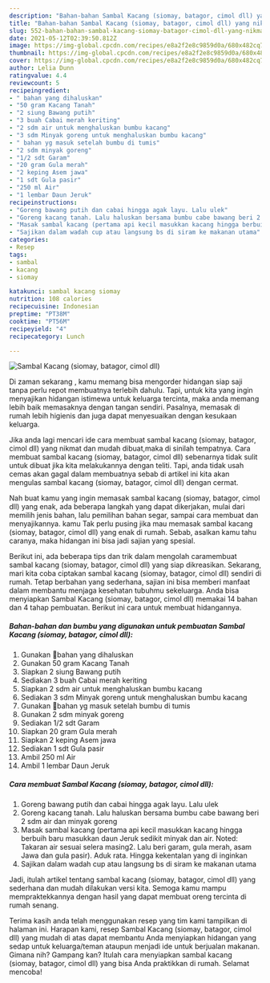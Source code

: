 ```yaml
---
description: "Bahan-bahan Sambal Kacang (siomay, batagor, cimol dll) yang nikmat Untuk Jualan"
title: "Bahan-bahan Sambal Kacang (siomay, batagor, cimol dll) yang nikmat Untuk Jualan"
slug: 552-bahan-bahan-sambal-kacang-siomay-batagor-cimol-dll-yang-nikmat-untuk-jualan
date: 2021-05-12T02:39:50.812Z
image: https://img-global.cpcdn.com/recipes/e8a2f2e8c9859d0a/680x482cq70/sambal-kacang-siomay-batagor-cimol-dll-foto-resep-utama.jpg
thumbnail: https://img-global.cpcdn.com/recipes/e8a2f2e8c9859d0a/680x482cq70/sambal-kacang-siomay-batagor-cimol-dll-foto-resep-utama.jpg
cover: https://img-global.cpcdn.com/recipes/e8a2f2e8c9859d0a/680x482cq70/sambal-kacang-siomay-batagor-cimol-dll-foto-resep-utama.jpg
author: Lelia Dunn
ratingvalue: 4.4
reviewcount: 5
recipeingredient:
- " bahan yang dihaluskan"
- "50 gram Kacang Tanah"
- "2 siung Bawang putih"
- "3 buah Cabai merah keriting"
- "2 sdm air untuk menghaluskan bumbu kacang"
- "3 sdm Minyak goreng untuk menghaluskan bumbu kacang"
- " bahan yg masuk setelah bumbu di tumis"
- "2 sdm minyak goreng"
- "1/2 sdt Garam"
- "20 gram Gula merah"
- "2 keping Asem jawa"
- "1 sdt Gula pasir"
- "250 ml Air"
- "1 lembar Daun Jeruk"
recipeinstructions:
- "Goreng bawang putih dan cabai hingga agak layu. Lalu ulek"
- "Goreng kacang tanah. Lalu haluskan bersama bumbu cabe bawang beri 2 sdm air dan minyak goreng"
- "Masak sambal kacang (pertama api kecil masukkan kacang hingga berbuih baru masukkan daun Jeruk sedikit minyak dan air. Noted: Takaran air sesuai selera masing2. Lalu beri garam, gula merah, asam Jawa dan gula pasir). Aduk rata. Hingga kekentalan yang di inginkan"
- "Sajikan dalam wadah cup atau langsung bs di siram ke makanan utama"
categories:
- Resep
tags:
- sambal
- kacang
- siomay

katakunci: sambal kacang siomay 
nutrition: 108 calories
recipecuisine: Indonesian
preptime: "PT38M"
cooktime: "PT56M"
recipeyield: "4"
recipecategory: Lunch

---
```



![Sambal Kacang (siomay, batagor, cimol dll)](https://img-global.cpcdn.com/recipes/e8a2f2e8c9859d0a/680x482cq70/sambal-kacang-siomay-batagor-cimol-dll-foto-resep-utama.jpg)

Di zaman  sekarang , kamu memang bisa mengorder hidangan siap saji tanpa perlu repot membuatnya terlebih dahulu. Tapi, untuk kita yang ingin menyajikan hidangan istimewa untuk keluarga tercinta, maka anda memang lebih baik memasaknya dengan tangan sendiri. Pasalnya, memasak di rumah lebih higienis dan juga dapat menyesuaikan dengan kesukaan keluarga.

Jika anda lagi mencari ide cara membuat sambal kacang (siomay, batagor, cimol dll) yang nikmat dan mudah dibuat,maka di sinilah tempatnya. Cara membuat sambal kacang (siomay, batagor, cimol dll)  sebenarnya tidak sulit untuk dibuat jika kita melakukannya dengan teliti. Tapi, anda tidak usah cemas akan gagal dalam membuatnya 
sebab di artikel ini kita akan mengulas sambal kacang (siomay, batagor, cimol dll) dengan cermat.  



Nah buat kamu yang ingin memasak sambal kacang (siomay, batagor, cimol dll) yang enak, ada beberapa langkah yang dapat dikerjakan, mulai dari memilih jenis bahan, lalu pemilihan bahan segar, sampai cara membuat dan menyajikannya. kamu Tak perlu pusing jika mau memasak sambal kacang (siomay, batagor, cimol dll) yang enak di rumah. Sebab, asalkan kamu  tahu caranya, maka hidangan ini bisa jadi sajian yang spesial.

Berikut ini, ada beberapa tips dan trik dalam mengolah caramembuat sambal kacang (siomay, batagor, cimol dll) yang siap dikreasikan. Sekarang, mari kita coba ciptakan sambal kacang (siomay, batagor, cimol dll) sendiri di rumah. Tetap berbahan yang sederhana, sajian ini bisa memberi manfaat dalam membantu menjaga kesehatan tubuhmu sekeluarga. Anda bisa menyiapkan Sambal Kacang (siomay, batagor, cimol dll) memakai 14 bahan dan 4 tahap pembuatan. Berikut ini cara untuk membuat hidangannya.

<!--inarticleads1-->

##### Bahan-bahan dan bumbu yang digunakan untuk pembuatan Sambal Kacang (siomay, batagor, cimol dll):

1. Gunakan  🌹bahan yang dihaluskan
1. Gunakan 50 gram Kacang Tanah
1. Siapkan 2 siung Bawang putih
1. Sediakan 3 buah Cabai merah keriting
1. Siapkan 2 sdm air untuk menghaluskan bumbu kacang
1. Sediakan 3 sdm Minyak goreng untuk menghaluskan bumbu kacang
1. Gunakan  🌹bahan yg masuk setelah bumbu di tumis
1. Gunakan 2 sdm minyak goreng
1. Sediakan 1/2 sdt Garam
1. Siapkan 20 gram Gula merah
1. Siapkan 2 keping Asem jawa
1. Sediakan 1 sdt Gula pasir
1. Ambil 250 ml Air
1. Ambil 1 lembar Daun Jeruk




<!--inarticleads2-->

##### Cara membuat Sambal Kacang (siomay, batagor, cimol dll):

1. Goreng bawang putih dan cabai hingga agak layu. Lalu ulek
1. Goreng kacang tanah. Lalu haluskan bersama bumbu cabe bawang beri 2 sdm air dan minyak goreng
1. Masak sambal kacang (pertama api kecil masukkan kacang hingga berbuih baru masukkan daun Jeruk sedikit minyak dan air. Noted: Takaran air sesuai selera masing2. Lalu beri garam, gula merah, asam Jawa dan gula pasir). Aduk rata. Hingga kekentalan yang di inginkan
1. Sajikan dalam wadah cup atau langsung bs di siram ke makanan utama




Jadi, itulah artikel tentang  sambal kacang (siomay, batagor, cimol dll)  yang sederhana dan mudah dilakukan versi kita. Semoga kamu mampu mempraktekkannya dengan hasil yang dapat membuat oreng tercinta di rumah senang. 

Terima kasih anda telah menggunakan resep yang tim kami tampilkan di halaman ini. Harapan kami, resep  Sambal Kacang (siomay, batagor, cimol dll) yang mudah di atas dapat membantu Anda menyiapkan hidangan yang sedap untuk keluarga/teman ataupun menjadi ide untuk berjualan makanan. Gimana nih? Gampang kan? Itulah cara menyiapkan sambal kacang (siomay, batagor, cimol dll) yang bisa Anda praktikkan di rumah. Selamat mencoba!

